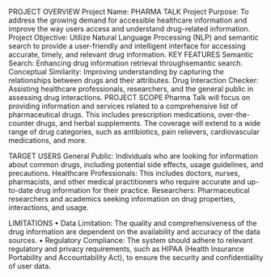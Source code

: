 PROJECT OVERVIEW
Project Name: PHARMA TALK
Project Purpose: To address the growing demand for accessible healthcare information and improve the way users access and understand drug-related information.
Project Objective: Utilize Natural Language Processing (NLP) and semantic search to provide a user-friendly and intelligent interface for accessing accurate, timely, and relevant drug information.
KEY FEATURES
Semantic Search: Enhancing drug information retrieval throughsemantic search.
Conceptual Similarity: Improving understanding by capturing the relationships between drugs and their attributes.
Drug Interaction Checker: Assisting healthcare professionals, researchers, and the general public in assessing drug interactions.
PROJECT SCOPE
Pharma Talk  will focus on providing information and services related to a comprehensive list of pharmaceutical drugs. This includes prescription medications, over-the-counter drugs, and herbal supplements. The coverage will extend to a wide range of drug categories, such as antibiotics, pain relievers, cardiovascular medications, and more.

TARGET USERS
General Public: Individuals who are looking for information about common drugs, including potential side effects, usage guidelines, and precautions.
Healthcare Professionals: This includes doctors, nurses, pharmacists, and other medical practitioners who require accurate and up-to-date drug information for their practice.
Researchers: Pharmaceutical researchers and academics seeking information on drug properties, interactions, and usage.

LIMITATIONS
•	Data Limitation: The quality and comprehensiveness of the drug information are dependent on the availability and accuracy of the data sources.
•	Regulatory Compliance: The system should adhere to relevant regulatory and privacy requirements, such as HIPAA (Health Insurance Portability and Accountability Act), to ensure the security and confidentiality of user data.
